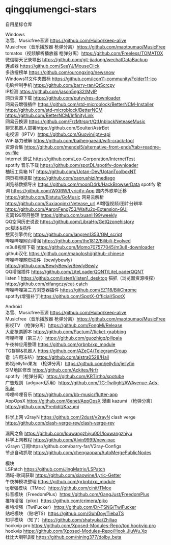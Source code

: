 # qingqiumengci-stars
自用星标仓库

Windows  
洛雪、Musicfree音源 https://github.com/Huibq/keep-alive  
Musicfree（音乐播放器 枪弹分离）https://github.com/maotoumao/MusicFree  
tomatox（视频解析播放器 枪弹分离）https://github.com/FreeIess/TOMATOX  
微信聊天记录导出 https://github.com/git-jiadong/wechatDataBackup  
连点器 https://github.com/SeaYJ/MouseClick  
多热搜榜单 https://github.com/ourongxing/newsnow  
Windows11文件夹图标 https://github.com/icon11-community/Folder11-Ico  
电脑控制手机 https://github.com/barry-ran/QtScrcpy  
IP检测 https://github.com/jason5ng32/MyIP  
网页资源下载 https://github.com/putyy/res-downloader  
网易云增强插件 https://github.com/std-microblock/BetterNCM-Installer  
              https://github.com/std-microblock/BetterNCM  
              https://github.com/BetterNCM/InfinityLink  
网易云换源 https://github.com/FrzMtrsprt/QtUnblockNeteaseMusic  
聊天机器人部署https://github.com/Soulter/AstrBot  
电视源（IPTV）https://github.com/Guovin/iptv-api  
WiFi暴力破解 https://github.com/baihengaead/wifi-crack-tool  
资源合集 https://github.com/mendel5/alternative-front-ends?tab=readme-ov-file  
Internet 测试 https://github.com/Leo-Corporation/InternetTest  
spotify 音乐下载 https://github.com/spotDL/spotify-downloader  
柚坛工具箱 NT https://github.com/Uotan-Dev/UotanToolboxNT  
网页视频提取 https://github.com/caorushizi/mediago  
浏览器数据导出 https://github.com/moonD4rk/HackBrowserData
spotify 歌词 https://github.com/WXRIW/Lyricify-App
国内外歌单迁移 https://github.com/Bistutu/GoMusic
网易云解析 https://github.com/Suxiaoqinx/Netease_url
AI增强视频/图片分辨率 https://github.com/AaronFeng753/Waifu2x-Extension-GUI  
玄离199项目整理 https://github.com/xuanli199/weekly  
QQ空间历史说说 https://github.com/LibraHp/GetQzonehistory  
pc脚本&插件  
搜索引擎优化 https://github.com/langren1353/GM_script  
哔哩哔哩网页增强 https://github.com/the1812/Bilibili-Evolved  
m3u8视频下载 https://github.com/Momo707577045/m3u8-downloader  
github汉化 https://github.com/maboloshi/github-chinese  
哔哩哔哩网页插件（bewlybewly）https://github.com/BewlyBewly/BewlyBewly  
QQ增强插件 https://github.com/LiteLoaderQQNT/LiteLoaderQQNT  
listen 1 https://github.com/listen1/listen1_desktop
猫抓（浏览器资源嗅探）https://github.com/xifangczy/cat-catch  
哔哩哔哩第三方浏览器插件 https://github.com/EZ118/BiliChrome  
spotify(增强补丁)https://github.com/SpotX-Official/SpotX  



Android  
洛雪、Musicfree音源 https://github.com/Huibq/keep-alive  
Musicfree（音乐播放器 枪弹分离）https://github.com/maotoumao/MusicFree  
影视TV （枪弹分离）https://github.com/FongMi/Release  
大麦抢票脚本 https://github.com/Pactum7/ticket-grabbing  
哔哩哔哩（第三方）https://github.com/guozhigq/pilipala  
午夜神应用整理 https://github.com/grbnb/xp_module  
TG群聊&机器人 https://github.com/AZeC4/TelegramGroup  
雹（应用冻结）https://github.com/aistra0528/Hail  
影视jellyfin果冻 （枪弹分离）https://github.com/jellyfin/jellyfin  
SIM地区修改 https://github.com/Ackites/Nrfr  
spotify（枪弹分离）https://github.com/KRTirtho/spotube  
广告规则（adguard适用）https://github.com/TG-Twilight/AWAvenue-Ads-Rule  
哔哩哔哩音乐 https://github.com/bb-music/flutter-app  
AppOpsX https://github.com/8enet/AppOpsX
漫画 kazumi （枪弹分离） https://github.com/Predidit/Kazumi  

科学上网
v2rayN https://github.com/2dust/v2rayN
clash verge https://github.com/clash-verge-rev/clash-verge-rev

漏网之鱼 https://github.com/louwangzhiyu001/louwangzhiyu  
科学上网教程 https://github.com/Alvin9999/new-pac  
v2rayn 订阅https://github.com/barry-far/V2ray-Configs  
节点自动抓取 https://github.com/chengaopan/AutoMergePublicNodes  






模块  
LSPatch https://github.com/JingMatrix/LSPatch  
酒域-歌词获取 https://github.com/xiaowine/Lyric-Getter  
午夜神模块整理 https://github.com/grbnb/xp_module  
tg增强模块（TMoe）https://github.com/cinit/TMoe  
抖音模块（FreedomPlus）https://github.com/GangJust/FreedomPlus  
推特增强（piko）https://github.com/crimera/piko  
推特增强（TwiFucker）https://github.com/Dr-TSNG/TwiFucker  
贴吧模块 （贴吧TS）https://github.com/GuhDoy/TiebaTS  
知乎模块 （知了）https://github.com/shatyuka/Zhiliao  
hookvip pro https://github.com/Xposed-Modules-Repo/top.hookvip.pro  
hookvip https://github.com/Xposed-Modules-Repo/Hook.JiuWu.Xp  
杜比大喇叭β版 https://github.com/nining377/dolby_beta  




